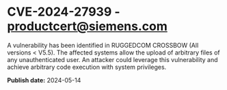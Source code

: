 # CVE-2024-27939 - productcert@siemens.com

A vulnerability has been identified in RUGGEDCOM CROSSBOW (All versions < V5.5). The affected systems allow the upload of arbitrary files of any unauthenticated user. An attacker could leverage this vulnerability and achieve arbitrary code execution with system privileges.

**Publish date:** 2024-05-14
